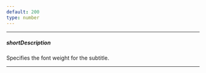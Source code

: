 ```yaml
---
default: 200
type: number
---
```

---
##### shortDescription
Specifies the font weight for the subtitle.

---
